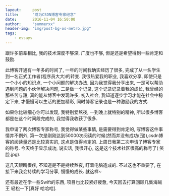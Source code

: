 ```yaml
---
layout:     post
title:      "成为CSDN博客专家纪念"
date:       2016-11-04 16:50:00
author:     "summerxx"
header-img: "img/post-bg-os-metro.jpg"
tags:
    - essays
---
```


跟许多前辈相比, 我的技术深度不够深, 广度也不够, 但是还是希望得到一些肯定和鼓励.

此博客开通有一年多的时间了, 一年的时间我确实经历了很多, 完成了从一名学生到一名正式工作者(程序员大大)的转变. 我很热爱我的职业, 我喜欢分享, 即使只是一个小小的知识点, 一个小问题的解决办法, 因为我觉得我分享出来, 一是可以帮助遇到问题的小伙伴解决问题, 二是做一个记录, 这个记录记录着我的成长, 我曾经的那些苦与甜, 真的能从博客中发现许多, 初入社会, 我知道逐步学习才能在社会中稳定下来, 才慢慢可以生活的更加精彩, 同时博客记录也是一种激励我的方式.

如果你比较细心你可以发现, 我特别爱熬夜, 一到晚上就特别的精神, 所以很多博客都是在这个时间段完成的, 我觉得我收获了很多.

我申请了两次博客专家称号, 我觉得做某些事情, 是需要得到肯定的, 写博客这件事情并不例外, 第一次是刚刚达到50000次阅读的时候(然而并没有成功(囧)),csdn博客的阅读量还是比较真实的, 这点是值得肯定的. 上周日我第二次申请了博客专家的称号. 今天终于显示成功, 说实话, 我很开心, 这是这个技术社区很高的称号了( 笑脸.jpg).

这几天眼睛很疼, 不知道是不是持续熬夜, 盯着电脑造成的. 不过这也不重要了, 在接下来我会持续的学习分享, 慢慢的成长. 就这样~

还有最近在学一些Swift的东西, 项目也比较紧好疲惫, 今天回去打算回顾几集海贼王 轻松一下[真好 哈哈哈].